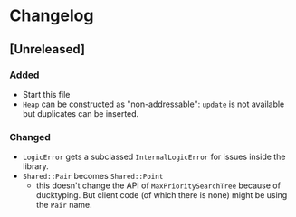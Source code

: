# Changelog

## [Unreleased]

### Added

- Start this file
- `Heap` can be constructed as "non-addressable": `update` is not available but duplicates can be inserted.

### Changed

- `LogicError` gets a subclassed `InternalLogicError` for issues inside the library.
- `Shared::Pair` becomes `Shared::Point`
  - this doesn't change the API of `MaxPrioritySearchTree` because of ducktyping. But client code (of which there is none) might be using the `Pair` name.
